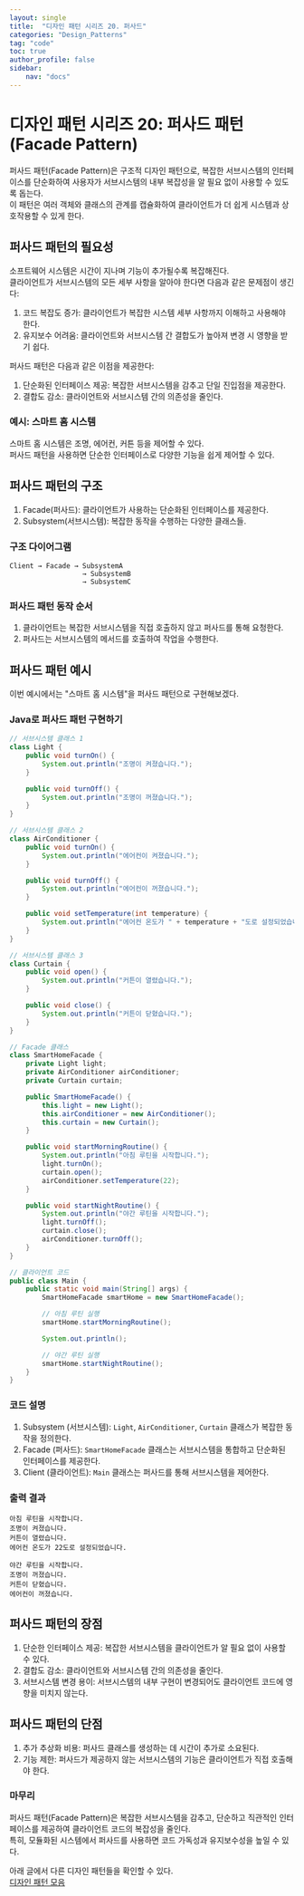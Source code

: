 ```yaml
---
layout: single
title:  "디자인 패턴 시리즈 20. 퍼사드"
categories: "Design_Patterns"
tag: "code"
toc: true
author_profile: false
sidebar:
    nav: "docs"
---
```


# 디자인 패턴 시리즈 20: 퍼사드 패턴 (Facade Pattern)

퍼사드 패턴(Facade Pattern)은 구조적 디자인 패턴으로, 복잡한 서브시스템의 인터페이스를 단순화하여 사용자가 서브시스템의 내부 복잡성을 알 필요 없이 사용할 수 있도록 돕는다.  
이 패턴은 여러 객체와 클래스의 관계를 캡슐화하여 클라이언트가 더 쉽게 시스템과 상호작용할 수 있게 한다.  

## 퍼사드 패턴의 필요성  

소프트웨어 시스템은 시간이 지나며 기능이 추가될수록 복잡해진다.  
클라이언트가 서브시스템의 모든 세부 사항을 알아야 한다면 다음과 같은 문제점이 생긴다:  

1. 코드 복잡도 증가: 클라이언트가 복잡한 시스템 세부 사항까지 이해하고 사용해야 한다.  
2. 유지보수 어려움: 클라이언트와 서브시스템 간 결합도가 높아져 변경 시 영향을 받기 쉽다.  

퍼사드 패턴은 다음과 같은 이점을 제공한다:  

1. 단순화된 인터페이스 제공: 복잡한 서브시스템을 감추고 단일 진입점을 제공한다.  
2. 결합도 감소: 클라이언트와 서브시스템 간의 의존성을 줄인다.  

### 예시: 스마트 홈 시스템  

스마트 홈 시스템은 조명, 에어컨, 커튼 등을 제어할 수 있다.  
퍼사드 패턴을 사용하면 단순한 인터페이스로 다양한 기능을 쉽게 제어할 수 있다.  

## 퍼사드 패턴의 구조

1. Facade(퍼사드): 클라이언트가 사용하는 단순화된 인터페이스를 제공한다.  
2. Subsystem(서브시스템): 복잡한 동작을 수행하는 다양한 클래스들.  

### 구조 다이어그램  

```
Client → Facade → SubsystemA
                  → SubsystemB
                  → SubsystemC
```  

### 퍼사드 패턴 동작 순서  

1. 클라이언트는 복잡한 서브시스템을 직접 호출하지 않고 퍼사드를 통해 요청한다.  
2. 퍼사드는 서브시스템의 메서드를 호출하여 작업을 수행한다.  

## 퍼사드 패턴 예시  

이번 예시에서는 "스마트 홈 시스템"을 퍼사드 패턴으로 구현해보겠다.  

### Java로 퍼사드 패턴 구현하기  

```java
// 서브시스템 클래스 1
class Light {
    public void turnOn() {
        System.out.println("조명이 켜졌습니다.");
    }

    public void turnOff() {
        System.out.println("조명이 꺼졌습니다.");
    }
}

// 서브시스템 클래스 2
class AirConditioner {
    public void turnOn() {
        System.out.println("에어컨이 켜졌습니다.");
    }

    public void turnOff() {
        System.out.println("에어컨이 꺼졌습니다.");
    }

    public void setTemperature(int temperature) {
        System.out.println("에어컨 온도가 " + temperature + "도로 설정되었습니다.");
    }
}

// 서브시스템 클래스 3
class Curtain {
    public void open() {
        System.out.println("커튼이 열렸습니다.");
    }

    public void close() {
        System.out.println("커튼이 닫혔습니다.");
    }
}

// Facade 클래스
class SmartHomeFacade {
    private Light light;
    private AirConditioner airConditioner;
    private Curtain curtain;

    public SmartHomeFacade() {
        this.light = new Light();
        this.airConditioner = new AirConditioner();
        this.curtain = new Curtain();
    }

    public void startMorningRoutine() {
        System.out.println("아침 루틴을 시작합니다.");
        light.turnOn();
        curtain.open();
        airConditioner.setTemperature(22);
    }

    public void startNightRoutine() {
        System.out.println("야간 루틴을 시작합니다.");
        light.turnOff();
        curtain.close();
        airConditioner.turnOff();
    }
}

// 클라이언트 코드
public class Main {
    public static void main(String[] args) {
        SmartHomeFacade smartHome = new SmartHomeFacade();

        // 아침 루틴 실행
        smartHome.startMorningRoutine();

        System.out.println();

        // 야간 루틴 실행
        smartHome.startNightRoutine();
    }
}
```  

### 코드 설명  

1. Subsystem (서브시스템): `Light`, `AirConditioner`, `Curtain` 클래스가 복잡한 동작을 정의한다.  
2. Facade (퍼사드): `SmartHomeFacade` 클래스는 서브시스템을 통합하고 단순화된 인터페이스를 제공한다.  
3. Client (클라이언트): `Main` 클래스는 퍼사드를 통해 서브시스템을 제어한다.  

### 출력 결과  

```
아침 루틴을 시작합니다.
조명이 켜졌습니다.
커튼이 열렸습니다.
에어컨 온도가 22도로 설정되었습니다.

야간 루틴을 시작합니다.
조명이 꺼졌습니다.
커튼이 닫혔습니다.
에어컨이 꺼졌습니다.
```  

## 퍼사드 패턴의 장점  

1. 단순한 인터페이스 제공: 복잡한 서브시스템을 클라이언트가 알 필요 없이 사용할 수 있다.  
2. 결합도 감소: 클라이언트와 서브시스템 간의 의존성을 줄인다.  
3. 서브시스템 변경 용이: 서브시스템의 내부 구현이 변경되어도 클라이언트 코드에 영향을 미치지 않는다.  

## 퍼사드 패턴의 단점  

1. 추가 추상화 비용: 퍼사드 클래스를 생성하는 데 시간이 추가로 소요된다.  
2. 기능 제한: 퍼사드가 제공하지 않는 서브시스템의 기능은 클라이언트가 직접 호출해야 한다.  

### 마무리  

퍼사드 패턴(Facade Pattern)은 복잡한 서브시스템을 감추고, 단순하고 직관적인 인터페이스를 제공하여 클라이언트 코드의 복잡성을 줄인다.  
특히, 모듈화된 시스템에서 퍼사드를 사용하면 코드 가독성과 유지보수성을 높일 수 있다.  

아래 글에서 다른 디자인 패턴들을 확인할 수 있다.  
[디자인 패턴 모음](https://gihak111.github.io/design_patterns/2024/11/05/Types_Of_Design_Patterns_upload.html)  
